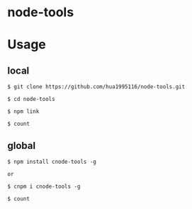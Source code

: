 # node-tools

# Usage

## local
```
$ git clone https://github.com/hua1995116/node-tools.git

$ cd node-tools

$ npm link

$ count
```

## global 

```
$ npm install cnode-tools -g

or 

$ cnpm i cnode-tools -g

$ count 
```